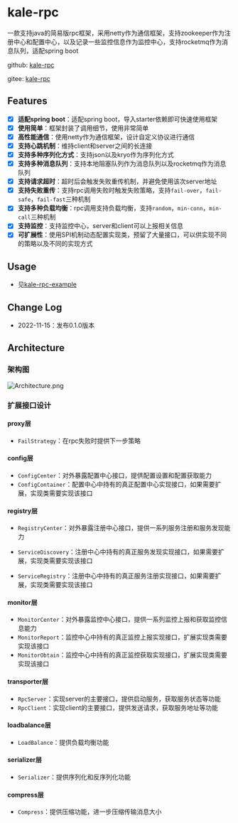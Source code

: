 # kale-rpc
一款支持java的简易版rpc框架，采用netty作为通信框架，支持zookeeper作为注册中心和配置中心，以及记录一些监控信息作为监控中心，支持rocketmq作为消息队列，适配spring boot

github: [kale-rpc](https://github.com/KaleW515/kale-rpc)

gitee: [kale-rpc](https://gitee.com/kalew515/kale-rpc)

## Features

- [x] **适配spring boot**：适配spring boot，导入starter依赖即可快速使用框架
- [x] **使用简单**：框架封装了调用细节，使用非常简单
- [x] **高性能通信**：使用netty作为通信框架，设计自定义协议进行通信
- [x] **支持心跳机制**：维持client和server之间的长连接
- [x] **支持多种序列化方式**：支持json以及kryo作为序列化方式
- [x] **支持多种消息队列**：支持本地阻塞队列作为消息队列以及rocketmq作为消息队列
- [x] **支持请求超时**：超时后会触发失败重传机制，并避免使用该次server地址
- [x] **支持失败重传**：支持rpc调用失败时触发失败策略，支持`fail-over`，`fail-safe`，`fail-fast`三种机制
- [x] **支持多种负载均衡**：rpc调用支持负载均衡，支持`random`，`min-conn`，`min-call`三种机制
- [x] **支持监控**：支持监控中心，server和client可以上报相关信息
- [x] **可扩展性**：使用SPI机制动态配置实现类，预留了大量接口，可以供实现不同的策略以及不同的实现方式

## Usage

- 见[kale-rpc-example](https://github.com/KaleW515/kale-rpc-example)

## Change Log

- 2022-11-15：发布0.1.0版本

## Architecture

### 架构图

![Architecture.png](https://s2.loli.net/2022/11/15/RbfIWAt5K2xg8rS.png)

### 扩展接口设计

#### proxy层

- `FailStrategy`：在rpc失败时提供下一步策略

#### config层

- `ConfigCenter`：对外暴露配置中心接口，提供配置设置和配置获取能力
- `ConfigContainer`：配置中心中持有的真正配置中心实现接口，如果需要扩展，实现类需要实现该接口

#### registry层

- `RegistryCenter`：对外暴露注册中心接口，提供一系列服务注册和服务发现能力

- `ServiceDiscovery`：注册中心中持有的真正服务发现实现接口，如果需要扩展，实现类需要实现该接口
- `ServiceRegistry`：注册中心中持有的真正服务注册实现接口，如果需要扩展，实现类需要实现该接口

#### monitor层

- `MonitorCenter`：对外暴露监控中心接口，提供一系列监控上报和获取监控信息能力
- `MonitorReport`：监控中心中持有的真正监控上报实现接口，扩展实现类需要实现该接口
- `MonitorObtain`：监控中心中持有的真正监控获取实现接口，扩展实现类需要实现该接口

#### transporter层

- `RpcServer`：实现server的主要接口，提供启动服务，获取服务状态等功能
- `RpcClient`：实现client的主要接口，提供发送请求，获取服务地址等功能

#### loadbalance层

- `LoadBalance`：提供负载均衡功能

#### serializer层

- `Serializer`：提供序列化和反序列化功能

#### compress层

- `Compress`：提供压缩功能，进一步压缩传输消息大小
